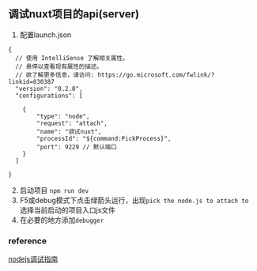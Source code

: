 ## 调试nuxt项目的api(server)

1. 配置launch.json
```
{
  // 使用 IntelliSense 了解相关属性。
  // 悬停以查看现有属性的描述。
  // 欲了解更多信息，请访问: https://go.microsoft.com/fwlink/?linkid=830387
  "version": "0.2.0",
  "configurations": [

    {
        "type": "node",
        "request": "attach",
        "name": "调试nuxt",
        "processId": "${command:PickProcess}",
        "port": 9229 // 默认端口
    }
  ]

}
```

2. 启动项目 `npm run dev`
3. F5或debug模式下点击绿箭头运行，出现`pick the node.js to attach to` 选择当前启动的项目入口js文件
4. 在必要的地方添加`debugger`


### reference
[nodejs调试指南](https://blog.csdn.net/weixin_33941350/article/details/91386530)
